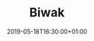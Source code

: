 ---
title: "Biwak"
publishdate: 2019-01-01T10:00:00+01:00
date: 2019-05-18T16:30:00+01:00
location: platz
draft: false
outputs:
- html
- calendar
---